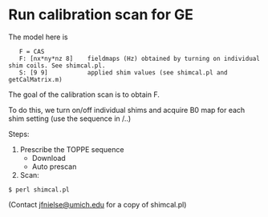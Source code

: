 # Run calibration scan for GE

The model here is
```
   F = CAS
   F: [nx*ny*nz 8]    fieldmaps (Hz) obtained by turning on individual shim coils. See shimcal.pl.
   S: [9 9]           applied shim values (see shimcal.pl and getCalMatrix.m)
```

The goal of the calibration scan is to obtain F.

To do this, we turn on/off individual shims and acquire B0 map for each shim setting (use the sequence in /..) 

Steps:
1. Prescribe the TOPPE sequence 
    * Download
    * Auto prescan
1. Scan:
```
$ perl shimcal.pl
```

(Contact jfnielse@umich.edu for a copy of shimcal.pl)

